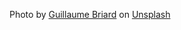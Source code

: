 Photo by <a href="https://unsplash.com/@mister_guiz?utm_source=unsplash&utm_medium=referral&utm_content=creditCopyText">Guillaume Briard</a> on <a href="https://unsplash.com/s/photos/mountain?utm_source=unsplash&utm_medium=referral&utm_content=creditCopyText">Unsplash</a>
  